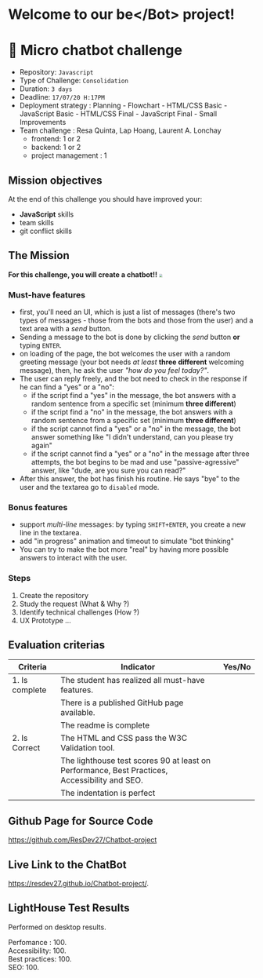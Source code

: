 # Welcome to our **be&lt;&sol;</a>Bot&gt;** project!

# 💬 Micro chatbot challenge

- Repository: `Javascript`
- Type of Challenge:  `Consolidation`
- Duration: `3 days`
- Deadline: `17/07/20 H:17PM`
- Deployment strategy : Planning - Flowchart - HTML/CSS Basic - JavaScript Basic - HTML/CSS Final - JavaScript Final - Small Improvements
- Team challenge : Resa Quinta, Lap Hoang, Laurent A. Lonchay
  - frontend: 1 or 2
  - backend: 1 or 2
  - project management : 1

## Mission objectives 

At the end of this challenge you should have improved your:

- **JavaScript** skills
- team skills
- git conflict skills

## The Mission

**For this challenge, you will create a chatbot!!**   			<img src="https://media.giphy.com/media/l3q2LNVExEP0z9CrS/giphy.gif" style="zoom:40%;" />

### Must-have features

- first, you'll need an UI,  which is just a list of messages (there's two types of messages - those from the bots and those from the user) 
  and a text area with a _send_ button.
- Sending a message to the bot is done by clicking the _send_ button **or** typing `ENTER`.  
- on loading of the page, the bot welcomes the user with a random greeting message 
  (your bot needs _at least_ **three different** welcoming message), then, he ask the user _"how do you feel today?"_.
- The user can reply freely, and the bot need to check in the response if he can find a "yes" or a "no":
  - if the script find a "yes" in the message, the bot answers with a random sentence from a specific set (minimum **three different**) 
  - if the script find a "no" in the message, the bot answers with a random sentence from a specific set (minimum **three different**)
  - if the script cannot find a "yes" or a "no" in the message, the bot answer something like "I didn't understand, can you please try again"
  - if the script cannot find a "yes" or a "no" in the message after three attempts, the bot begins to be mad and use "passive-agressive" answer, like "dude, are you sure you can read?"
- After this answer, the bot has finish his routine. He says "bye" to the user and the textarea go to `disabled` mode.

### Bonus features

- support _multi-line_ messages: by typing `SHIFT+ENTER`, you create a new line in the textarea.
- add "in progress" animation and timeout to simulate "bot thinking"
- You can try to make the bot more "real" by having more possible answers to interact with the user.

### Steps

1. Create the repository
2. Study the request (What & Why ?)
3. Identify technical challenges (How ?)
4. UX Prototype ...

## Evaluation criterias

| Criteria       | Indicator                                                    | Yes/No |
| -------------- | ------------------------------------------------------------ | ------ |
| 1. Is complete | The student has realized all must-have features.             |        |
|                | There is a published GitHub page available.                  |        |
|                | The readme is complete                                       |        |
| 2. Is Correct  | The HTML and CSS pass the W3C Validation tool.               |        |
|                | The lighthouse test scores 90 at least on Performance, Best Practices, Accessibility and SEO. |        |
|                | The indentation is perfect                                   |        |

## Github Page for Source Code

https://github.com/ResDev27/Chatbot-project

## Live Link to the ChatBot
https://resdev27.github.io/Chatbot-project/.

## LightHouse Test Results
Performed on desktop results.

Perfomance : 100.\
Accessibility: 100. \
Best practices: 100. \
SEO: 100.


